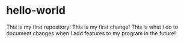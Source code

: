 # hello-world
This is my first repository!
This is my first change! This is what i do to document changes when I add features to my program in the future!
